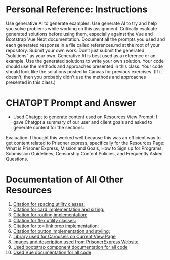 # Personal Reference: Instructions
Use generative AI to generate examples.
Use generate AI to try and help you solve problems while working on this assignment.
Critically evaluate generated solutions before using them, especially against the Vue and Bootstrap Vue Next documentation.
Document all the prompts you used and each generated response in a file called references.md at the root of your repository.
Submit your own work.
Don’t just submit the generated “solutions” as your own. Generative AI is best used as a reference or an example.
Use the generated solutions to write your own solution.
Your code should use the methods and approaches presented in this class.
Your code should look like the solutions posted to Canvas for previous exercises. (If it doesn’t, then you probably didn’t use the methods and approaches presented in this class.)


# CHATGPT Prompt and Answer

- Used Chatgpt to generate content used on Resources View
Prompt: I gave Chatgpt a summary of our user and client goals and asked to generate content for the sections:

Evaluation: I thought this worked well because this was an efficient way to get content related to Prisoner express, specifically for the Resources Page: What is Prisoner Express, Mission and Goals, How to Sign up for Programs, Submission Guidelines, Censorship Content Policies, and Frequently Asked Questions.

# Documentation of All Other Resources

1. [Citation for spacing utility classes:](https://bootstrap-vue.org/docs/reference/utility-classes)
2. [Citation for card implementation and sizing:](https://bootstrap-vue.org/docs/components/card)
3. [Citation for routing implementation:](https://router.vuejs.org/guide/essentials/dynamic-matching.html)
4. [Citation for flex utility classes:](https://getbootstrap.com/docs/4.5/utilities/flex/)
5. [Citation for to= link prop implementation:](https://bootstrap-vue-next.github.io/bootstrap-vue-next/docs/reference/router-links.html)
6. [Citation for button implementation and styling:](https://bootstrap-vue.org/docs/components/button)
7. [Library used for Carousels on Current View Page](https://ismail9k.github.io/vue3-carousel/getting-started.html)
8. [Images and description used from PrisonerExpress Website](https://prisonerexpress.org/read-prisoner-writing/)
9. [Used bootstrap component documentation for all code](https://bootstrap-vue.org/docs/components)
10. [Used Vue documentation for all code](https://vuejs.org/guide/components/props.html)
